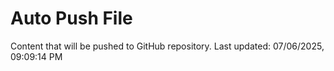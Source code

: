 # Auto Push File

Content that will be pushed to GitHub repository.
Last updated: 07/06/2025, 09:09:14 PM